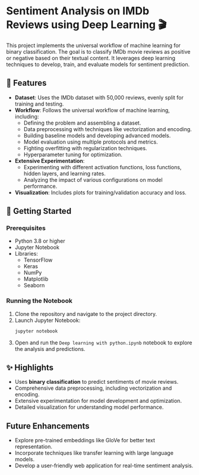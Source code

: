 # Sentiment Analysis on IMDb Reviews using Deep Learning 🎬

This project implements the universal workflow of machine learning for binary classification. The goal is to classify IMDb movie reviews as positive or negative based on their textual content. It leverages deep learning techniques to develop, train, and evaluate models for sentiment prediction.

## 🌟 Features
- **Dataset**: Uses the IMDb dataset with 50,000 reviews, evenly split for training and testing.
- **Workflow**: Follows the universal workflow of machine learning, including:
  - Defining the problem and assembling a dataset.
  - Data preprocessing with techniques like vectorization and encoding.
  - Building baseline models and developing advanced models.
  - Model evaluation using multiple protocols and metrics.
  - Fighting overfitting with regularization techniques.
  - Hyperparameter tuning for optimization.
- **Extensive Experimentation**:
  - Experimenting with different activation functions, loss functions, hidden layers, and learning rates.
  - Analyzing the impact of various configurations on model performance.
- **Visualization**: Includes plots for training/validation accuracy and loss.

## 🚀 Getting Started

### Prerequisites
- Python 3.8 or higher
- Jupyter Notebook
- Libraries:
  - TensorFlow
  - Keras
  - NumPy
  - Matplotlib
  - Seaborn
    
### Running the Notebook
1. Clone the repository and navigate to the project directory.
2. Launch Jupyter Notebook:
   ```bash
   jupyter notebook
   ```
3. Open and run the `Deep learning with python.ipynb` notebook to explore the analysis and predictions.

## ✨ Highlights
- Uses **binary classification** to predict sentiments of movie reviews.
- Comprehensive data preprocessing, including vectorization and encoding.
- Extensive experimentation for model development and optimization.
- Detailed visualization for understanding model performance.

## Future Enhancements
- Explore pre-trained embeddings like GloVe for better text representation.
- Incorporate techniques like transfer learning with large language models.
- Develop a user-friendly web application for real-time sentiment analysis.
